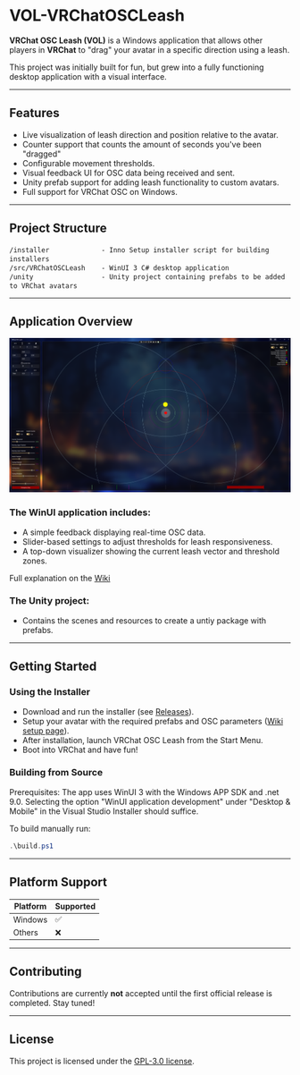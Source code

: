 # VOL-VRChatOSCLeash

**VRChat OSC Leash (VOL)** is a Windows application that allows other players in **VRChat** to "drag" your avatar in a specific direction using a leash.

This project was initially built for fun, but grew into a fully functioning desktop application with a visual interface.

---

## Features

- Live visualization of leash direction and position relative to the avatar.
- Counter support that counts the amount of seconds you've been "dragged"
- Configurable movement thresholds.
- Visual feedback UI for OSC data being received and sent.
- Unity prefab support for adding leash functionality to custom avatars.
- Full support for VRChat OSC on Windows.

---

## Project Structure

```plaintext
/installer             - Inno Setup installer script for building installers
/src/VRChatOSCLeash    - WinUI 3 C# desktop application
/unity                 - Unity project containing prefabs to be added to VRChat avatars
```

---

## Application Overview

![Screenshot of VOS-VRChatOSCLEash UI](docs/images/readme_app_screenshot.png)

### The WinUI application includes:

- A simple feedback displaying real-time OSC data.
- Slider-based settings to adjust thresholds for leash responsiveness.
- A top-down visualizer showing the current leash vector and threshold zones.

Full explanation on the [Wiki](https://github.com/AsyncException/VOL-VRChatOSCLeash/wiki/App-layout-and-explanation)

### The Unity project:
- Contains the scenes and resources to create a untiy package with prefabs.

---

## Getting Started

### Using the Installer
- Download and run the installer (see [Releases](https://github.com/AsyncException/VOL-VRChatOSCLeash/releases)).
- Setup your avatar with the required prefabs and OSC parameters ([Wiki setup page](https://github.com/AsyncException/VOL-VRChatOSCLeash/wiki/Unity-Avatar-setup)).
- After installation, launch VRChat OSC Leash from the Start Menu.
- Boot into VRChat and have fun!


### Building from Source
Prerequisites: The app uses WinUI 3 with the Windows APP SDK and .net 9.0.
Selecting the option "WinUI application development" under "Desktop & Mobile" in the Visual Studio Installer should suffice.

To build manually run:
```powershell
.\build.ps1
```

---

## Platform Support

| Platform | Supported |
| -------- | --------- |
| Windows  | ✅         |
| Others   | ❌         |

---

## Contributing

Contributions are currently **not** accepted until the first official release is completed. Stay tuned!

---

## License

This project is licensed under the [GPL-3.0 license](https://github.com/AsyncException/VOL-VRChatOSCLeash/blob/main/LICENSE).





